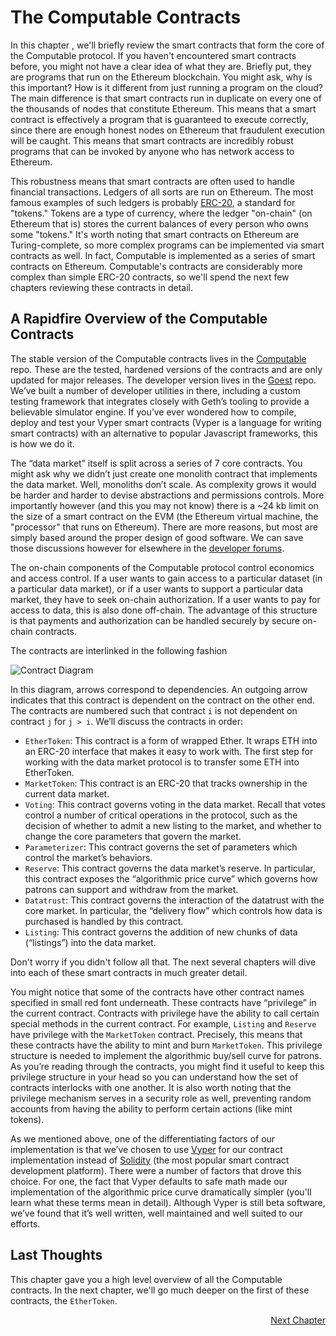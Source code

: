 # The Computable Contracts

In this chapter , we'll briefly review the smart
contracts that form the core of the Computable
protocol. If you haven't encountered smart contracts
before, you might not have a clear idea of what they
are. Briefly put, they are programs that run on the
Ethereum blockchain. You might ask, why is this
important? How is it different from just running a
program on the cloud? The main difference is that smart
contracts run in duplicate on every one of the
thousands of nodes that constitute Ethereum. This means
that a smart contract is effectively a program that is
guaranteed to execute correctly, since there are enough
honest nodes on Ethereum that fraudulent execution will
be caught. This means that smart contracts are
incredibly robust programs that can be invoked by
anyone who has network access to Ethereum.

This robustness means that smart contracts are often
used to handle financial transactions. Ledgers of all
sorts are run on Ethereum. The most famous examples of
such ledgers is probably
[ERC-20](https://en.wikipedia.org/wiki/ERC-20), a
standard for "tokens." Tokens are a type of currency,
where the ledger "on-chain" (on Ethereum that is)
stores the current balances of every person who owns
some "tokens." It's worth noting that smart contracts
on Ethereum are Turing-complete, so more complex
programs can be implemented via smart contracts as
well. In fact, Computable is implemented as a series of
smart contracts on Ethereum. Computable's contracts are
considerably more complex than simple ERC-20 contracts,
so we'll spend the next few chapters reviewing these
contracts in detail.

## A Rapidfire Overview of the Computable Contracts

The stable version of the Computable contracts lives in
the
[Computable](https://github.com/computablelabs/computable)
repo. These are the tested, hardened versions of the
contracts and are only updated for major releases. The
developer version lives in the
[Goest](https://github.com/computablelabs/goest) repo.
We’ve built a number of developer utilities in there,
including a custom testing framework that integrates
closely with Geth’s tooling to provide a believable
simulator engine. If you’ve ever wondered how to
compile, deploy and test your Vyper smart contracts
(Vyper is a language for writing smart contracts) with
an alternative to popular Javascript frameworks, this
is how we do it.

The “data market” itself is split across a series of 7
core contracts.  You might ask why we didn’t just
create one monolith contract that implements the data
market. Well, monoliths don’t scale. As complexity
grows it would be harder and harder to devise
abstractions and permissions controls. More importantly
however (and this you may not know) there is a ~24 kb
limit on the size of a smart contract on the EVM (the
Ethereum virtual machine, the "processor" that runs on
Ethereum). There are more reasons, but most are simply
based around the proper design of good software. We can
save those discussions however for elsewhere in the
[developer forums](https://forum.computable.io/c/developers).

The on-chain components of the Computable protocol
control economics and access control.  If a user wants
to gain access to a particular dataset (in a particular
data market), or if a user wants to support a
particular data market, they have to seek on-chain
authorization.  If a user wants to pay for access to
data, this is also done off-chain. The advantage of
this structure is that payments and authorization can
be handled securely by secure on-chain contracts.


The contracts are interlinked in the following fashion

![Contract Diagram](../../contracts.png)

In this diagram, arrows correspond to dependencies. An
outgoing arrow indicates that this contract is
dependent on the contract on the other end. The
contracts are numbered such that contract `i` is not
dependent on contract `j` for `j > i`. We’ll discuss the
contracts in order:

- `EtherToken`: This contract is a form of wrapped Ether.
  It wraps ETH into an ERC-20 interface that makes it
  easy to work with. The first step for working with the
  data market protocol is to transfer some ETH into
  EtherToken.
- `MarketToken`: This contract is an ERC-20 that tracks
  ownership in the current data market.
- `Voting`: This contract governs voting in the data
  market. Recall that votes control a number of
  critical operations in the protocol, such as the
  decision of whether to admit a new listing to the
  market, and whether to change the core parameters that
  govern the market.
- `Parameterizer`: This contract governs the set of
  parameters which control the market’s behaviors.
- `Reserve`: This contract governs the data market’s
  reserve. In particular, this contract exposes the
  “algorithmic price curve” which governs how patrons can
  support and withdraw from the market.
- `Datatrust`: This contract governs the interaction of
  the datatrust with the core market. In particular,
  the “delivery flow” which controls how data is
  purchased is handled by this contract.
- `Listing`: This contract governs the addition of new
  chunks of data (“listings”) into the data market.

Don't worry if you didn't follow all that. The next several chapters will dive into each of these smart contracts in much greater detail.

You might notice that some of the contracts have other
contract names specified in small red font underneath.
These contracts have “privilege” in the current
contract. Contracts with privilege have the ability to
call certain special methods in the current contract.
For example, `Listing` and `Reserve` have privilege with
the `MarketToken` contract. Precisely, this means that
these contracts have the ability to mint and burn
`MarketToken`. This privilege structure is needed to
implement the algorithmic buy/sell curve for patrons.
As you’re reading through the contracts, you might find
it useful to keep this privilege structure in your head
so you can understand how the set of contracts
interlocks with one another. It is also worth noting
that the privilege mechanism serves in a security role
as well, preventing random accounts from having the
ability to perform certain actions (like mint tokens).

As we mentioned above, one of the differentiating
factors of our implementation is that we’ve chosen to
use [Vyper](https://github.com/ethereum/vyper) for our
contract implementation instead of
[Solidity](https://github.com/ethereum/solidity) (the
most popular smart contract development platform).
There were a number of factors that drove this choice.
For one, the fact that Vyper defaults to safe math made
our implementation of the algorithmic price curve
dramatically simpler (you'll learn what these terms
mean in detail).  Although Vyper is still beta
software, we’ve found that it’s well written, well
maintained and well suited to our efforts.

## Last Thoughts

This chapter gave you a high level overview of all the
Computable contracts. In the next chapter, we'll go
much deeper on the first of these contracts, the
`EtherToken`.

<div style="text-align: right"> <a href="../../docs/ethertoken">Next Chapter</a> </div>
